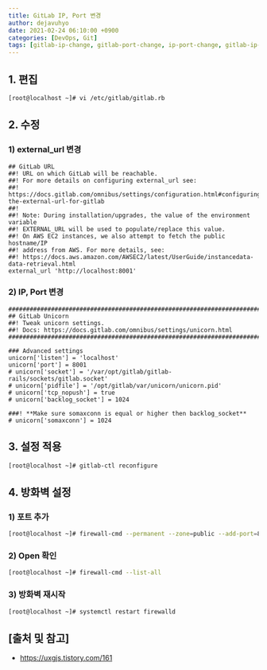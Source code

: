 ```yaml
---
title: GitLab IP, Port 변경
author: dejavuhyo
date: 2021-02-24 06:10:00 +0900
categories: [DevOps, Git]
tags: [gitlab-ip-change, gitlab-port-change, ip-port-change, gitlab-ip-변경, gitlab-port-변경, ip-port-변경]
---
```


## 1. 편집

```bash
[root@localhost ~]# vi /etc/gitlab/gitlab.rb 
```

## 2. 수정

### 1) external_url 변경

```text
## GitLab URL
##! URL on which GitLab will be reachable.
##! For more details on configuring external_url see:
##! https://docs.gitlab.com/omnibus/settings/configuration.html#configuring-the-external-url-for-gitlab
##!
##! Note: During installation/upgrades, the value of the environment variable
##! EXTERNAL_URL will be used to populate/replace this value.
##! On AWS EC2 instances, we also attempt to fetch the public hostname/IP
##! address from AWS. For more details, see:
##! https://docs.aws.amazon.com/AWSEC2/latest/UserGuide/instancedata-data-retrieval.html
external_url 'http://localhost:8001'
```

### 2) IP, Port 변경

```text
################################################################################
## GitLab Unicorn
##! Tweak unicorn settings.
##! Docs: https://docs.gitlab.com/omnibus/settings/unicorn.html
################################################################################

### Advanced settings
unicorn['listen'] = 'localhost'
unicorn['port'] = 8001
# unicorn['socket'] = '/var/opt/gitlab/gitlab-rails/sockets/gitlab.socket'
# unicorn['pidfile'] = '/opt/gitlab/var/unicorn/unicorn.pid'
# unicorn['tcp_nopush'] = true
# unicorn['backlog_socket'] = 1024

###! **Make sure somaxconn is equal or higher then backlog_socket**
# unicorn['somaxconn'] = 1024
```

## 3. 설정 적용

```bash
[root@localhost ~]# gitlab-ctl reconfigure
```

## 4. 방화벽 설정

### 1) 포트 추가

```bash
[root@localhost ~]# firewall-cmd --permanent --zone=public --add-port=8001/tcp
```

### 2) Open 확인

```bash
[root@localhost ~]# firewall-cmd --list-all
```

### 3) 방화벽 재시작

```bash
[root@localhost ~]# systemctl restart firewalld
```

## [출처 및 참고]
* <https://uxgjs.tistory.com/161>
